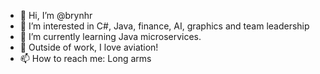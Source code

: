 - 👋 Hi, I’m @brynhr
- 👀 I’m interested in C#, Java, finance, AI, graphics and team leadership
- 🌱 I’m currently learning Java microservices.
- 🛫 Outside of work, I love aviation!
- 📫 How to reach me: Long arms

<!---
brynhr/brynhr is a ✨ special ✨ repository because its `README.md` (this file) appears on your GitHub profile.
You can click the Preview link to take a look at your changes.
--->
